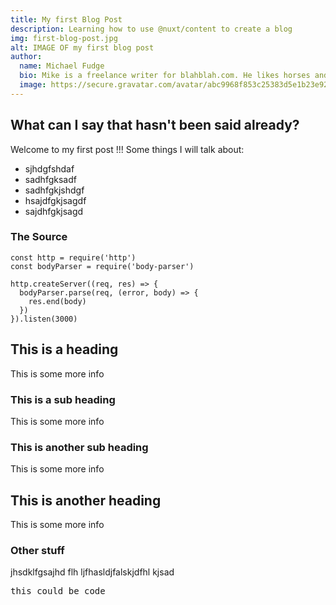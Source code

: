 ```yaml
---
title: My first Blog Post
description: Learning how to use @nuxt/content to create a blog
img: first-blog-post.jpg
alt: IMAGE OF my first blog post
author: 
  name: Michael Fudge
  bio: Mike is a freelance writer for blahblah.com. He likes horses and chicken nuggets.
  image: https://secure.gravatar.com/avatar/abc9968f853c25383d5e1b23e9230741
---
```


## What can I say that hasn't been said already?

Welcome to my first post !!! Some things I will talk about:

- sjhdgfshdaf
- sadhfgksadf
- sadhfgkjshdgf
- hsajdfgkjsagdf
- sajdhfgkjsagd

### The Source

```js{1,3-5}[server.js]
const http = require('http')
const bodyParser = require('body-parser')

http.createServer((req, res) => {
  bodyParser.parse(req, (error, body) => {
    res.end(body)
  })
}).listen(3000)
```

## This is a heading

This is some more info

### This is a sub heading

This is some more info

### This is another sub heading

This is some more info

## This is another heading

This is some more info

### Other stuff

jhsdklfgsajhd flh ljfhasldjfalskjdfhl kjsad


<pre>this could be code</pre>